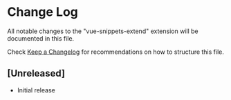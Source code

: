 # Change Log

All notable changes to the "vue-snippets-extend" extension will be documented in this file.

Check [Keep a Changelog](http://keepachangelog.com/) for recommendations on how to structure this file.

## [Unreleased]

- Initial release